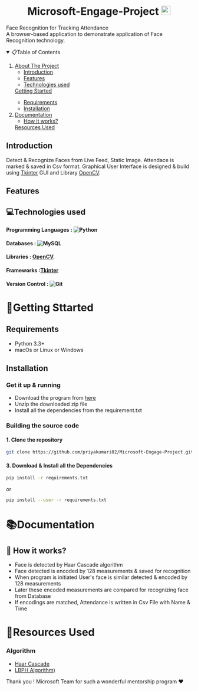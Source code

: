 # <h1 align="center"> Microsoft-Engage-Project <img src="https://upload.wikimedia.org/wikipedia/commons/thumb/4/44/Microsoft_logo.svg/480px-Microsoft_logo.svg.png" alt="Logo" width="25" height="25">

</h1>

Face Recognition for Tracking Attendance<br>
A browser-based application to demonstrate application of Face Recognition technology.

<!-- TABLE OF CONTENTS -->
<details open="open">
  <summary>📋Table of Contents</summary>
  <ol>
    <li>
      <a href="#About-The-Project">About The Project</a>
      <ul>
        <li><a href="#Introduction">Introduction</a></li>
        <li><a href="#Features">Features</a></li>
        <li><a href="#Technologies-used"> Technologies used</a></li>
      </ul>
    </li>
      <a href="#Getting-Sttarted">Getting Started</a>
      <ul>
        <li><a href="#Requirements">Requirements</a></li>
        <li><a href="#Installation">Installation</a></li>
      </ul>
    </li>
    <li>
      <a href="#Documentation">Documentation</a>
      <ul>
        <li><a href="#How-it-works?">How it works?</a></li>
      </ul>
    <a href="#resources-used">Resources Used</a></li>
  </ol>
</details>

## Introduction

Detect & Recognize Faces from Live Feed, Static Image. Attendace is marked & saved in Csv format. Graphical User Interface is designed & build using [Tkinter](https://docs.python.org/3/library/tkinter.html) GUI and Library [OpenCV](https://opencv.org/).

## Features

## 💻Technologies used

#### Programming Languages : <img src="https://forthebadge.com/images/badges/made-with-python.svg" alt="Python">

#### Databases : <img src="https://img.shields.io/badge/MySQL-00000F?style=for-the-badge&logo=mysql&logoColor=white" alt="MySQL">

#### Libraries : [OpenCV](https://opencv.org/).

#### Frameworks :[Tkinter](https://docs.python.org/3/library/tkinter.html)

#### Version Control : <img alt="Git" src="https://img.shields.io/badge/git-%23F05033.svg?style=for-the-badge&logo=git&logoColor=white"/>

# 🏃Getting Sttarted

## Requirements

- Python 3.3+
- macOs or Linux or Windows

## Installation

### Get it up & running

- Download the program from [here](https://github.com/priyakumari02/Microsoft-Engage-Project/archive/master.zip)
- Unzip the downloaded zip file
- Install all the dependencies from the requirement.txt

### Building the source code

#### 1. Clone the repository

```sh
git clone https://github.com/priyakumari02/Microsoft-Engage-Project.git
```

#### 3. Download & Install all the Dependencies

```sh
pip install -r requirements.txt
```

or

```sh
pip install --user -r requirements.txt
```

# 📚Documentation

## 🤔 How it works?
- Face is detected by Haar Cascade algorithm
- Face detected is encoded by 128 measurements & saved for recognition
- When program is initiated User's face is similar detected & encoded by 128 measurements
- Later these encoded measurements are compared for recognizing face from Database
- If encodings are matched, Attendance is written in Csv File with Name & Time

# 📗Resources Used

### Algorithm

- [Haar Cascade](https://towardsdatascience.com/face-detection-with-haar-cascade-727f68dafd08#:~:text=So%20what%20is%20Haar%20Cascade,Simple%20Features%E2%80%9D%20published%20in%202001.)
- [LBPH Algorithm)](https://towardsdatascience.com/face-recognition-how-lbph-works-90ec258c3d6b)

Thank you ! Microsoft Team for such a wonderful mentorship program ❤️
